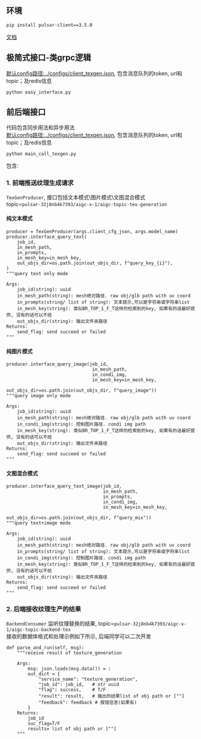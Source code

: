 ## 环境
```
pip install pulsar-client==3.5.0
```

[文档](https://doc.weixin.qq.com/doc/w3_AXgAuAbKAKIkhEMjFOWQjOhSvfF6E?scode=AJEAIQdfAAo6pqmzQfAXgAuAbKAKI)

## 极简式接口-类grpc逻辑
[默认config路径:../configs/client_texgen.json](../configs/client_texgen.json), 包含消息队列的token, url和topic；及redis信息

```
python easy_interface.py
```


## 前后端接口
代码包含同步用法和异步用法  
[默认config路径:../configs/client_texgen.json](../configs/client_texgen.json), 包含消息队列的token, url和topic；及redis信息

```
python main_call_texgen.py
```
包含:  

### 1. 前端推送纹理生成请求
`TexGenProducer`, 接口包括文本模式\图片模式\文图混合模式  
topic=`pulsar-32j8nb4k7393/aigc-x-1/aigc-topic-tex-generation`
#### 纯文本模式
```
producer = TexGenProducer(args.client_cfg_json, args.model_name)
producer.interface_query_text(
    job_id,
    in_mesh_path,
    in_prompts,
    in_mesh_key=in_mesh_key,
    out_objs_dir=os.path.join(out_objs_dir, f"query_key_{i}"),
)
"""query text only mode

Args:
    job_id(string): uuid
    in_mesh_path(string): mesh绝对路径. raw obj/glb path with uv coord
    in_prompts(string/ list of string): 文本提示,可以是字符串或字符串list
    in_mesh_key(string): 类似BR_TOP_1_F_T这样的检索到的key, 如果有的话最好提供, 没有的话可以不给
    out_objs_dir(string): 输出文件夹路径
Returns:
    send_flag: send succeed or failed
"""
```
#### 纯图片模式
```
producer.interface_query_image(job_id,
                                in_mesh_path,
                                in_condi_img,
                                in_mesh_key=in_mesh_key,
                                out_objs_dir=os.path.join(out_objs_dir, f"query_image"))
"""query image only mode

Args:
    job_id(string): uuid
    in_mesh_path(string): mesh绝对路径. raw obj/glb path with uv coord
    in_condi_img(string): 控制图片路径. condi img path
    in_mesh_key(string): 类似BR_TOP_1_F_T这样的检索到的key, 如果有的话最好提供, 没有的话可以不给
    out_objs_dir(string): 输出文件夹路径
Returns:
    send_flag: send succeed or failed
"""
```

#### 文图混合模式
```
producer.interface_query_text_image(job_id,
                                    in_mesh_path,
                                    in_prompts,
                                    in_condi_img,
                                    in_mesh_key=in_mesh_key,
                                    out_objs_dir=os.path.join(out_objs_dir, f"query_mix"))
"""query text+image mode

Args:
    job_id(string): uuid
    in_mesh_path(string): mesh绝对路径. raw obj/glb path with uv coord
    in_prompts(string/ list of string): 文本提示,可以是字符串或字符串list
    in_condi_img(string): 控制图片路径. condi img path
    in_mesh_key(string): 类似BR_TOP_1_F_T这样的检索到的key, 如果有的话最好提供, 没有的话可以不给
    out_objs_dir(string): 输出文件夹路径
Returns:
    send_flag: send succeed or failed
"""
```

### 2. 后端接收纹理生产的结果
`BackendConsumer`  监听纹理替换的结果, topic=`pulsar-32j8nb4k7393/aigc-x-1/aigc-topic-backend-tex`  
接收的数据体格式和处理示例如下所示, 后端同学可以二次开发
```
def parse_and_run(self, msg):
    """receive result of texture_generation

    Args:
        msg: json.loads(msg.data()) = :
        out_dict = {
            "service_name": "texture_generation",
            "job_id": job_id,   # str uuid
            "flag": success,    # T/F
            "result": result,   # 输出的结果list of obj path or [""]
            "feedback": feedback # 报错信息(如果有)
        }
    Returns:
        job_id
        suc_flag=T/F
        results= list of obj path or [""]
    """
```